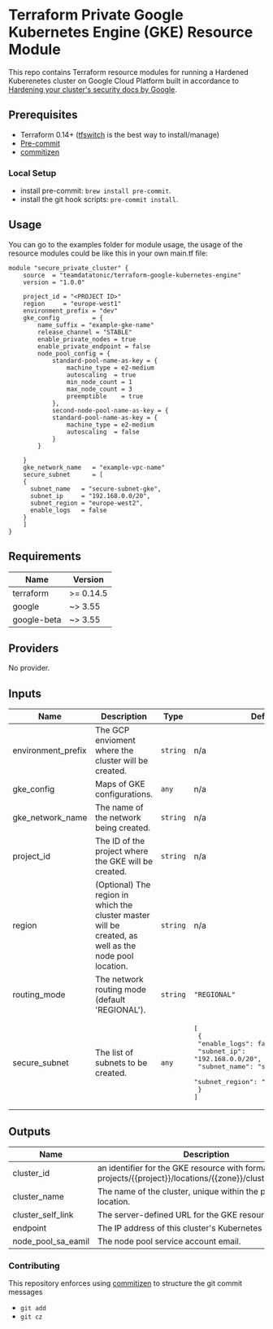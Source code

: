 # Terraform Private Google Kubernetes Engine (GKE) Resource Module

This repo contains Terraform resource modules for running a Hardened Kuberenetes cluster on Google Cloud Platform built in accordance to [Hardening your cluster's security docs by Google](https://cloud.google.com/kubernetes-engine/docs/how-to/hardening-your-cluster).

 
## Prerequisites 
- Terraform 0.14+ ([tfswitch](https://warrensbox.github.io/terraform-switcher/) is the best way to install/manage)
- [Pre-commit](https://pre-commit.com/) 
- [commitizen](https://github.com/commitizen/cz-cli)

### Local Setup 
- install pre-commit: `brew install pre-commit`.
- install the git hook scripts: `pre-commit install`.

## Usage
You can go to the examples folder for module usage, the usage of the resource modules could be like this in your own main.tf file:

```hcl
module "secure_private_cluster" {
    source  = "teamdatatonic/terraform-google-kubernetes-engine"
    version = "1.0.0"

    project_id = "<PROJECT ID>"
    region     = "europe-west1"
    environment_prefix = "dev"
    gke_config         = {
        name_suffix = "example-gke-name"
        release_channel = "STABLE"
        enable_private_nodes = true
        enable_private_endpoint = false 
        node_pool_config = {
            standard-pool-name-as-key = {
                machine_type = e2-medium
                autoscaling  = true
                min_node_count = 1
                max_node_count = 3
                preemptible    = true
            },
            second-node-pool-name-as-key = {
            standard-pool-name-as-key = {
                machine_type = e2-medium
                autoscaling  = false
            }
        }

    }
    gke_network_name   = "example-vpc-name"
    secure_subnet      = [
    {
      subnet_name   = "secure-subnet-gke",
      subnet_ip     = "192.168.0.0/20",
      subnet_region = "europe-west2",
      enable_logs   = false
    }
    ]
}
```

<!-- BEGINNING OF PRE-COMMIT-TERRAFORM DOCS HOOK -->
## Requirements

| Name | Version |
|------|---------|
| terraform | >= 0.14.5 |
| google | ~> 3.55 |
| google-beta | ~> 3.55 |

## Providers

No provider.

## Inputs

| Name | Description | Type | Default | Required |
|------|-------------|------|---------|:--------:|
| environment\_prefix | The GCP envioment where the cluster will be created. | `string` | n/a | yes |
| gke\_config | Maps of GKE configurations. | `any` | n/a | yes |
| gke\_network\_name | The name of the network being created. | `string` | n/a | yes |
| project\_id | The ID of the project where the GKE will be created. | `string` | n/a | yes |
| region | (Optional) The region in  which the cluster master will be created, as well as the node pool location. | `string` | n/a | yes |
| routing\_mode | The network routing mode (default 'REGIONAL'). | `string` | `"REGIONAL"` | no |
| secure\_subnet | The list of subnets to be created. | `any` | <pre>[<br>  {<br>    "enable_logs": false,<br>    "subnet_ip": "192.168.0.0/20",<br>    "subnet_name": "secure-subnet-gke",<br>    "subnet_region": "europe-west2"<br>  }<br>]</pre> | no |

## Outputs

| Name | Description |
|------|-------------|
| cluster\_id | an identifier for the GKE resource with format projects/{{project}}/locations/{{zone}}/clusters/{{name}}. |
| cluster\_name | The name of the cluster, unique within the project and location. |
| cluster\_self\_link | The server-defined URL for the GKE resource. |
| endpoint | The IP address of this cluster's Kubernetes master. |
| node\_pool\_sa\_eamil | The node pool service account email. |

<!-- END OF PRE-COMMIT-TERRAFORM DOCS HOOK -->

### Contributing 
This repository enforces using [commitizen](https://github.com/commitizen/cz-cli) to structure the git commit messages  
- `git add`
- `git cz`
